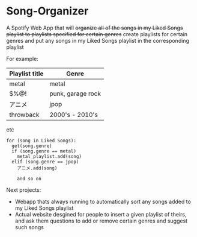# Song-Organizer
A Spotify Web App that will ~~organize all of the songs in my Liked Songs playlist to playlists specified for certain genres~~ create playlists for certain genres and put any songs in my Liked Songs playlist in the corresponding playlist

For example:

| Playlist title | Genre |
| -------------- | ----- |
| metal | metal |
| $%@! | punk, garage rock|
| アニメ | jpop|
| throwback | 2000's - 2010's |

etc

```
for (song in Liked Songs):
  get(song.genre)
  if (song.genre == metal)
    metal_playlist.add(song)
  elif (song.genre == jpop)
    アニメ.add(song)

    and so on
```


Next projects:
- Webapp thats always running to automatically sort any songs added to my Liked Songs playlist
- Actual website desgined for people to insert a given playlist of theirs, and ask them questions to add or remove certain genres and suggest such songs
